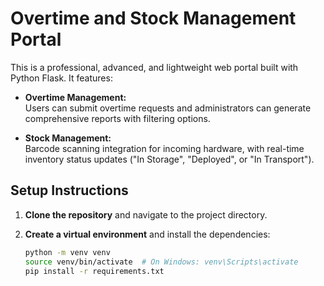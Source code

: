 # Overtime and Stock Management Portal

This is a professional, advanced, and lightweight web portal built with Python Flask. It features:

- **Overtime Management:**  
  Users can submit overtime requests and administrators can generate comprehensive reports with filtering options.
  
- **Stock Management:**  
  Barcode scanning integration for incoming hardware, with real-time inventory status updates ("In Storage", "Deployed", or "In Transport").

## Setup Instructions

1. **Clone the repository** and navigate to the project directory.

2. **Create a virtual environment** and install the dependencies:

   ```bash
   python -m venv venv
   source venv/bin/activate  # On Windows: venv\Scripts\activate
   pip install -r requirements.txt
